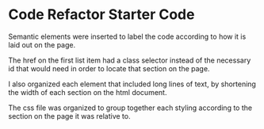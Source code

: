 # Code Refactor Starter Code

Semantic elements were inserted to label the code according to how it is laid out on the page.

The href on the first list item had a class selector instead of the necessary id that would need in order to locate that section on the page.

I also organized each element that included long lines of text, by shortening the width of each section on the html document.

The css file was organized to group together each styling according to the section on the page it was relative to.




